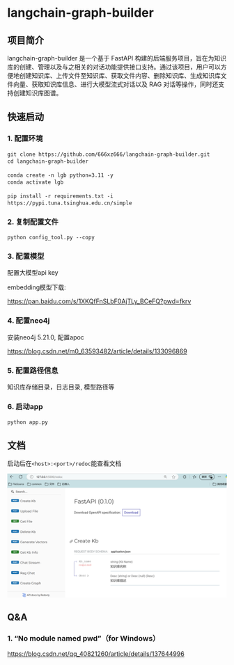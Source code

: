 # langchain-graph-builder

## 项目简介

langchain-graph-builder 是一个基于 FastAPI 构建的后端服务项目，旨在为知识库的创建、管理以及与之相关的对话功能提供接口支持。通过该项目，用户可以方便地创建知识库、上传文件至知识库、获取文件内容、删除知识库、生成知识库文件向量、获取知识库信息、进行大模型流式对话以及 RAG 对话等操作，同时还支持创建知识库图谱。

## 快速启动

### 1. 配置环境

```shell
git clone https://github.com/666xz666/langchain-graph-builder.git
cd langchain-graph-builder

conda create -n lgb python=3.11 -y
conda activate lgb

pip install -r requirements.txt -i https://pypi.tuna.tsinghua.edu.cn/simple
```

### 2. 复制配置文件

```shell
python config_tool.py --copy
```

### 3. 配置模型

配置大模型api key

embedding模型下载:

 https://pan.baidu.com/s/1XKQfFnSLbF0AjTLy_BCeFQ?pwd=fkrv 

### 4. 配置neo4j

安装neo4j 5.21.0, 配置apoc

https://blog.csdn.net/m0_63593482/article/details/133096869

### 5. 配置路径信息

知识库存储目录，日志目录, 模型路径等

### 6. 启动app

```shell
python app.py
```

## 文档

启动后在`<host>:<port>/redoc`能查看文档

![fa48a08dea405ac3d0b043960cb1102](./assets/fa48a08dea405ac3d0b043960cb1102.png)

## Q&A

### 1.  “No module named pwd”（for Windows）

https://blog.csdn.net/qq_40821260/article/details/137644996